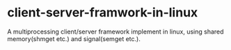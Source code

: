 # client-server-framwork-in-linux
A multiprocessing client/server framework implement in linux, using shared memory(shmget etc.) and signal(semget etc.). 
